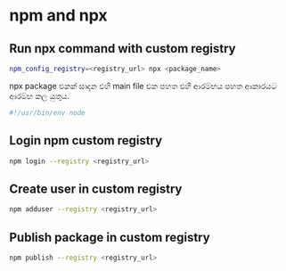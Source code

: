 # npm and npx

## Run npx command with custom registry
```bash
npm_config_registry=<registry_url> npx <package_name>
```
npx package එකක් සාදන එහි main file එක පහත එහි ආරම්භය පහත ආකාරයට ආරම්භ කල යුතුය.
```js
#!/usr/bin/env node
```

## Login npm custom registry
```bash
npm login --registry <registry_url>
```

## Create user in custom registry
```bash
npm adduser --registry <registry_url>
```

## Publish package in custom registry
```bash
npm publish --registry <registry_url>
```